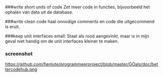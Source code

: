 
###write short units of code 
Zet meer code in functies, bijvoorbeeld het ophalen van data uit de database. 


###write clean code 
haal onnodige comments en code die uitgecommend is eruit.

###keep unit interfaces small: 
Staat als rood aangevinkt, maar is in mijn geval niet handig om de unit interfaces kleiner te maken. 

### screenshot
https://github.com/fienlute/programmeerproject/blob/master/GOals/doc/bettercodehub.png 
